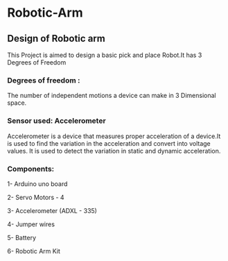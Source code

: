 # Robotic-Arm 

## Design of Robotic arm 
   This Project is aimed to design a basic pick and place Robot.It has 3 Degrees of Freedom
  
   ### Degrees of freedom :
   The number of independent motions a device can make in 3 Dimensional space.
   
   ### Sensor used: Accelerometer 
   Accelerometer is a device that measures proper acceleration of a device.It is used to find the variation in the acceleration and convert into voltage values.
   It is used to detect the variation in static and dynamic acceleration.
   
   ### Components:
   
   1- Arduino uno board
   
   2- Servo Motors - 4
   
   3- Accelerometer (ADXL - 335)
   
   4- Jumper wires
   
   5- Battery
   
   6- Robotic Arm Kit
